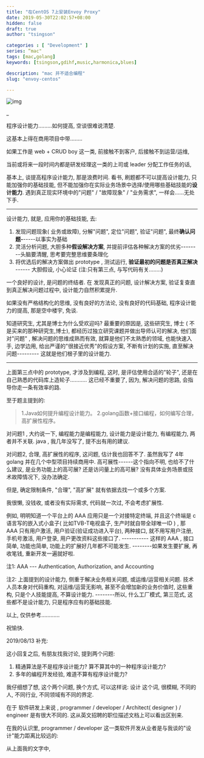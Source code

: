 ```yaml
---
title: "在CentOS 7上安装Envoy Proxy"
date: 2019-05-30T22:02:57+08:00
hidden: false
draft: true
author: "tsingson"

categories : [ "Development" ]
series: “mac"
tags: [mac,golang]
keywords: [tsingson,gdihf,music,harmonica,blues]

description: "mac 并不适合编程"
slug: "envoy-centos"

---
```


![img](https://pic2.zhimg.com/50/v2-bd8ba2dbf1df6e3dfaff5c08a8048d09_b.jpg)



_



程序设计能力.........如何提高, 空谈很难说清楚.



这基本上得在商用项目中带........ 

如果工作是 web + CRUD boy 这一类, 前接触不到客户, 后接触不到运营/运维, 

当前或将来一段时间内都是研发经理这一类的上司或 leader 分配工作任务的话,

基本上, 谈提高程序设计能力, 那是浪费时间. 看书, 刷题都不可以提高设计能力, 只能加强你的基础技能, 但不能加强你在实际业务场景中选择/使用哪些基础技能的**设计能力**. 遇到真正现实环境中的"问题" / "故障现象" / "业务需求", 一样会......无处下手.

------



设计能力, 就是, 应用你的基础技能, 去:

1. 发现问题现象( 业务或故障), 分解"问题", 定位"问题", 验证"问题", 最终**确认问题-**-----以事实为基础
2. 灵活分析问题, 大胆多种**假设解决方案**, 并提前评估各种解决方案的优劣--------头脑要清醒, 思考要完整思维要条理化
3. 将优选后的解决方案做出 prototype , 测试运行, **验证最初的问题是否真正解决** ------ 大胆假设, 小心论证 (注:只有第三点, 与写代码有关........) 

一个良好的设计, 是问题的终结者. 在 发现真正的问题, 设计解决方案, 验证复查直到真正解决问题过程中, 设计能力自然积累提升.

如果没有严格结构化的思维, 没有良好的方法论, 没有良好的代码基础, 程序设计能力的提高, 那是空中楼宇, 免谈.



知道研究生, 尤其是博士为什么受欢迎吗? 最重要的原因是, 这些研究生, 博士 ( 不是买来的那种研究生,博士), 都经历过独立研究课题并做出导师认可的解决, 他们面对"问题" , 解决问题的思维成熟而有效, 就算是他们不太熟悉的领域, 也能快速入手, 边学边用, 给出严谨的"很接近优秀"的假设方案, 不断有计划的实施, 直至解决问题--------- 这就是他们根子里的设计能力.

------

上面第三点中的 prototype, 才涉及到编程, 这时, 是评估使用合适的"轮子", 还是在自己熟悉的代码库上造轮子........... 这已经不重要了, 因为, 解决问题的思路, 会指导你走一条有效率的路.



至于题主提到的:

> 1.Java如何提升编程设计能力。 2.golang函数+接口编程，如何编写合理，高扩展性程序。

对问题1 , 大约说一下, 编程能力是编程能力, 设计能力是设计能力, 有编程能力, 两者并不关联. java , 我几年没写了, 提不出有用的建议.

对问题2, 合理, 高扩展性的程序, 这问题, 估计我也回答不了. 虽然我写了 4年 golang 并在几个中型项目持续商用中. 高可展性------这个指向不明, 也给不了什么建议, 是业务功能上的高可展? 还是访问量上的高可展? 没有具体业务场景或技术故障情况下, 没办法确定.



但是, 确定限制条件, "合理", "高扩展" 就有依据去找一个或多个方案. 

我很懒, 没钱收, 或者没有实际需求, 代码就一次过, 不会考虑扩展性. 

例如, 明明知道一个平台上的 AAA 应用只是一个对接特定终端, 并且这个终端是 c 语言写的嵌入式小盒子( 比如TVB-T电视盒子, 生产时就自带全球唯一ID ) , 那 AAA 只有用户激活, 用户验证(验证成功进入平台), 两种接口, 就不用写用户注册, 手机号激活, 用户登录, 用户更改资料这些接口了. ----------- 这样的 AAA , 接口简单, 功能也简单, 功能上的扩展好几年都不可能发生. --------如果发生要扩展, 再收笔钱, 重新开发一遍就好啦.

注1: AAA --- Authentication, Authorization, and Accounting

注2: 上面提到的设计能力, 侧重于解决业务相关问题, 或运维/运营相关问题. 技术人员本身对代码重构, 对运维/运营无影响, 甚至不会增加新的业务价值时, 这些重构, 只是个人技能提高, 不算设计能力. --------所以, 什么工厂模式, 第三范式, 这些都不是设计能力, 只是程序应有的基础技能.





以上, 仅供参考............

祝愉快.



2019/08/13 补充:

这小回复之后, 有朋友找我讨论, 提到两个问题:

1. 精通算法是不是程序设计能力? 算不算其中的一种程序设计能力?
2. 多年的编程开发经验, 难道不算有程序设计能力?

我仔细想了想, 这个两个问题, 换个方式, 可以这样说: 设计 这个词, 很模糊, 不同的人, 不同行业, 不同领域有不同的界定.

在于 软件研发上来说 , programmer / developer / Architect( designer ) / engineer 是有很大不同的. 这从英文招聘的职位描述文档上可以看出区别来. 

在我的认识里, programmer / developer 这一类软件开发从业者是与我谈的"设计"能力距离比较远的:

从上面我的文字中, 